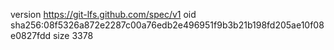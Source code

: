 version https://git-lfs.github.com/spec/v1
oid sha256:08f5326a872e2287c00a76edb2e496951f9b3b21b198fd205ae10f08e0827fdd
size 3378
